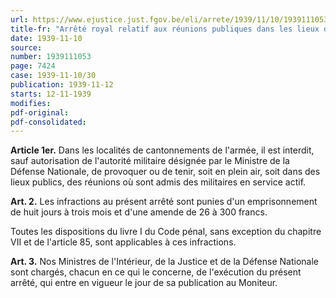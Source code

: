 ```yaml
---
url: https://www.ejustice.just.fgov.be/eli/arrete/1939/11/10/1939111053/justel
title-fr: "Arrêté royal relatif aux réunions publiques dans les lieux de cantonnements militaires."
date: 1939-11-10
source:
number: 1939111053
page: 7424
case: 1939-11-10/30
publication: 1939-11-12
starts: 12-11-1939
modifies:
pdf-original:
pdf-consolidated:
---
```


**Article 1er.** Dans les localités de cantonnements de l'armée, il est interdit, sauf autorisation de l'autorité militaire désignée par le Ministre de la Défense Nationale, de provoquer ou de tenir, soit en plein air, soit dans des lieux publics, des réunions où sont admis des militaires en service actif.

**Art. 2.** Les infractions au présent arrêté sont punies d'un emprisonnement de huit jours à trois mois et d'une amende de 26 à 300 francs.

Toutes les dispositions du livre I du Code pénal, sans exception du chapitre VII et de l'article 85, sont applicables à ces infractions.

**Art. 3.** Nos Ministres de l'Intérieur, de la Justice et de la Défense Nationale sont chargés, chacun en ce qui le concerne, de l'exécution du présent arrêté, qui entre en vigueur le jour de sa publication au Moniteur.
